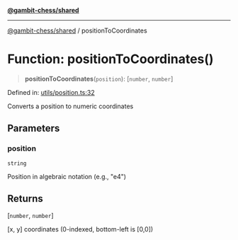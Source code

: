 [**@gambit-chess/shared**](../README.md)

***

[@gambit-chess/shared](../globals.md) / positionToCoordinates

# Function: positionToCoordinates()

> **positionToCoordinates**(`position`): \[`number`, `number`\]

Defined in: [utils/position.ts:32](https://github.com/cango91/gambit-chess/blob/d79bd73a9b1359341cbe89b368f1eb5b66a60564/shared/src/utils/position.ts#L32)

Converts a position to numeric coordinates

## Parameters

### position

`string`

Position in algebraic notation (e.g., "e4")

## Returns

\[`number`, `number`\]

[x, y] coordinates (0-indexed, bottom-left is [0,0])
